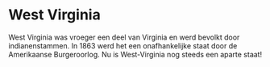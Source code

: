 # West Virginia

West Virginia was vroeger een deel van Virginia en werd bevolkt door
indianenstammen. In 1863 werd het een onafhankelijke staat door de Amerikaanse
Burgeroorlog. Nu is West-Virginia nog steeds een aparte staat!
